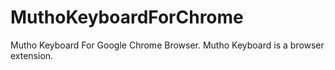 # MuthoKeyboardForChrome

Mutho Keyboard For Google Chrome Browser.
Mutho Keyboard is a browser extension.
